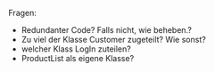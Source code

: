Fragen:
- Redundanter Code? Falls nicht, wie beheben.?
- Zu viel der Klasse Customer zugeteilt? Wie sonst?
- welcher Klass LogIn zuteilen?
- ProductList als eigene Klasse? 